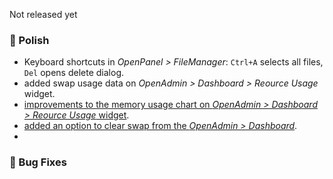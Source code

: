 Not released yet

### 💅 Polish
- Keyboard shortcuts in *OpenPanel > FileManager*: `Ctrl+A` selects all files, `Del` opens delete dialog.
- added swap usage data on *OpenAdmin > Dashboard > Reource Usage* widget.
- [improvements to the memory usage chart on *OpenAdmin > Dashboard > Reource Usage* widget](https://i.postimg.cc/nZnxLQxF/2025-06-11-11-44.png).
- [added an option to clear swap from the *OpenAdmin > Dashboard*](https://i.postimg.cc/q7bB10KL/clear-sw-ap-openamdin.gif).
- 
### 🐛 Bug Fixes
